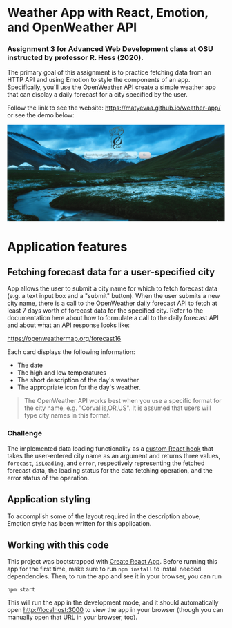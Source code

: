 # Weather App with React, Emotion, and OpenWeather API

### Assignment 3 for Advanced Web Development class at OSU instructed by professor R. Hess (2020).

The primary goal of this assignment is to practice fetching data from an HTTP API and using Emotion to style the components of an app.  Specifically, you'll use the [OpenWeather API](https://openweathermap.org/api) create a simple weather app that can display a daily forecast for a city specified by the user.

Follow the link to see the website: https://matyevaa.github.io/weather-app/ or see the demo below:

![Screen capture of full app demo](src/images/weather-app-demo.gif)

# Application features

## Fetching forecast data for a user-specified city

App allows the user to submit a city name for which to fetch forecast data (e.g. a text input box and a "submit" button).  When the user submits a new city name, there is a call to the OpenWeather daily forecast API to fetch at least 7 days worth of forecast data for the specified city. Refer to the documentation here about how to formulate a call to the daily forecast API and about what an API response looks like:

https://openweathermap.org/forecast16

Each card displays the following information:
  * The date
  * The high and low temperatures
  * The short description of the day's weather
  * The appropriate icon for the day's weather.

> The OpenWeather API works best when you use a specific format for the city name, e.g. "Corvallis,OR,US". It is assumed that users will type city names in this format.

### Challenge

The implemented data loading functionality as a [custom React hook](https://reactjs.org/docs/hooks-custom.html) that takes the user-entered city name as an argument and returns three values, `forecast`, `isLoading`, and `error`, respectively representing the fetched forecast data, the loading status for the data fetching operation, and the error status of the operation.

## Application styling

To accomplish some of the layout required in the description above, Emotion style has been written for this application.

## Working with this code

This project was bootstrapped with [Create React App](https://github.com/facebook/create-react-app).
Before running this app for the first time, make sure to run `npm install` to install needed dependencies. Then, to run the app and see it in your browser, you can run
```
npm start
```
This will run the app in the development mode, and it should automatically open [http://localhost:3000](http://localhost:3000) to view the app in your browser (though you can manually open that URL in your browser, too).
